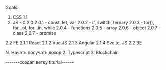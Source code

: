 Goals:

1. CSS
 1.1 
2. JS - 0
  2.0
    2.0.1 - const, let, var
    2.0.2 - if, switch, ternary
    2.0.3 - for(), for…of, for…in, while
    2.0.4 - functions
    2.0.5 - array
    2.0.6 - object
    2.0.7 - class
    2.0.7 - promise

  2.2 FE
    2.1.1 React 
    2.1.2 Vue.JS
    2.1.3 Angular
    2.1.4 Svelte, JS
 2.2 BE


N. Начать получать доход
2. Typescript
3. Blockchain

-------создал ветку titurial------